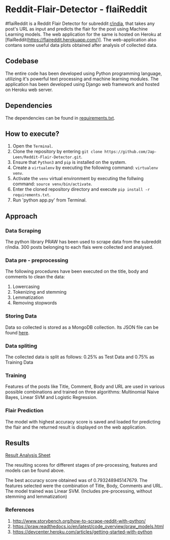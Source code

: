 # Reddit-Flair-Detector - flaiReddit

#flaiReddit is a Reddit Flair Detector for subreddit [r/india](https://www.reddit.com/r/india/), that takes any post's URL as input and predicts the flair for the post using Machine Learning models. The web application for the same is hosted on Heroku at [flaiReddit(https://flaireddit.herokuapp.com/)]. The web-application also contans some useful data plots obtained after analysis of collected data.
  
## Codebase

The entire code has been developed using Python programming language, utilizing it's powerful text processing and machine learning modules. The application has been developed using Django web framework and hosted on Heroku web server.

## Dependencies

The dependencies can be found in [requirements.txt](https://github.com/Jap-Leen/Reddit-Flair-Detector/blob/master/requirements.txt). 

## How to execute?

  1. Open the `Terminal`.
  2. Clone the repository by entering `git clone https://github.com/Jap-Leen/Reddit-Flair-Detector.git`.
  3. Ensure that `Python3` and `pip` is installed on the system.
  4. Create a `virtualenv` by executing the following command: `virtualenv venv`.
  5. Activate the `venv` virtual environment by executing the follwing command: `source venv/bin/activate`.
  6. Enter the cloned repository directory and execute `pip install -r requirements.txt`.
  7. Run 'python app.py' from Terminal. 

## Approach 
### Data Scraping
The python library PRAW has been used to scrape data from the subreddit r/india. 300 posts belonging to each flais were collected and analysed.

### Data pre - preprocessing
The following procedures have been executed on the title, body and comments to clean the data:
1. Lowercasing
2. Tokenizing and stemming
3. Lemmatization
4. Removing stopwords

### Storing Data
Data so collected is stored as a MongoDB collection. Its JSON file can be found [here](https://github.com/Jap-Leen/Reddit-Flair-Detector/blob/master/reddit_flair_initial_data.json).

### Data spliting
The collected data is split as follows:
0.25% as Test Data and 0.75% as Training Data

### Training 
Features of the posts like Title, Comment, Body and URL are used in various possible combinations and trained on three algorithms: Multinomial Naive Bayes, Linear SVM and Logistic Regression.

### Flair Prediction
The model with highest accuracy score is saved and loaded for predicting the flair and the returned result is displayed on the web application.
    
## Results

[Result Analysis Sheet](https://docs.google.com/spreadsheets/d/1HLhxVlx-4OxuncdlFTC4xGs_cMbevKM7W9vSA9F5UBA/edit?usp=sharing)

The resulting scores for different stages of pre-processing, features and models can be found above.

The best accuracy score obtained was of 0.793248945147679. The features selected were the combination of Title, Body, Comments and URL. The model trained was Linear SVM. (Includes pre-processing, without stemming and lemmatization)

### References

1. http://www.storybench.org/how-to-scrape-reddit-with-python/
2. https://praw.readthedocs.io/en/latest/code_overview/praw_models.html
3. https://devcenter.heroku.com/articles/getting-started-with-python
